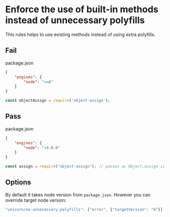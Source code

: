 # Enforce the use of built-in methods instead of unnecessary polyfills

This rules helps to use existing methods instead of using extra polyfills. 

## Fail

package.json
```json
{
	"engines": {
		"node": ">=8"
	}
}

```
```js
const objectAssign = require('object-assign');
```

## Pass

package.json
```json
{
	"engines": {
		"node": "<4.0.0"
	}
}

```
```js
const assign = require("object-assign"); // passes as Object.assign is not supported
```

## Options

By default it takes node version from `package.json`. However you can override
target node version:

```js
"unicorn/no-unnecessary-polyfills": ["error", {"targetVersion": "6"}]
```
